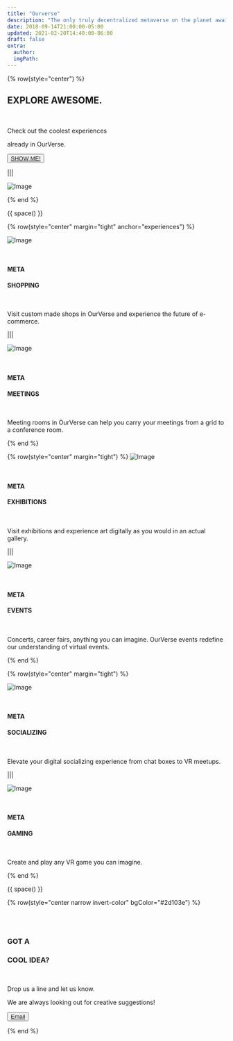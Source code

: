 ```yaml
---
title: "Ourverse"
description: "The only truly decentralized metaverse on the planet awaits you."
date: 2018-09-14T21:00:00-05:00
updated: 2021-02-20T14:40:00-06:00
draft: false
extra:
  author:
  imgPath:
---
```


{% row(style="center") %}
## EXPLORE **AWESOME.**

<br/>

Check out the coolest experiences

already in OurVerse.

<button>[SHOW ME!](/use-cases#experiences)</button>

|||

![Image](OWAsset-17.png)

{% end %}

{{ space() }}

{% row(style="center" margin="tight" anchor="experiences") %}

![Image](oWAsset_39.png#mx-auto#medium)

<br/>

#### META

#### **SHOPPING**

<br/>

Visit custom made shops in OurVerse and experience the future of e-commerce.

|||

![Image](oWAsset_34.png#mx-auto#medium)

<br/>

#### META

#### **MEETINGS**

<br/>

Meeting rooms in OurVerse can help you carry your meetings from a grid to a conference room.

{% end %}

{% row(style="center" margin="tight") %}
![Image](oWAsset_35.png#mx-auto#medium)

<br/>

#### META

#### **EXHIBITIONS**

<br/>

Visit exhibitions and experience art digitally as you would in an actual gallery.

|||

![Image](oWAsset_36.png#mx-auto#medium)

<br/>

#### META

#### **EVENTS**

<br/>

Concerts, career fairs, anything you can imagine. OurVerse events redefine our understanding of virtual events.

{% end %}

{% row(style="center" margin="tight") %}

![Image](oWAsset_37.png#mx-auto#medium)

<br/>

#### META

#### **SOCIALIZING**

<br/>

Elevate your digital socializing experience from chat boxes to VR meetups.

|||

![Image](oWAsset_38.png#mx-auto#medium)

<br/>

#### META

#### **GAMING**

<br/>

Create and play any VR game you can imagine.

{% end %}

{{ space() }}



{% row(style="center narrow invert-color" bgColor="#2d103e") %}


<br>
<br>


### GOT A

### **COOL IDEA?**

<br/>

Drop us a line and let us know.

We are always looking out for creative suggestions!

<button>[Email]("mailto:info@ourverse.tf")</button>

{% end %}
